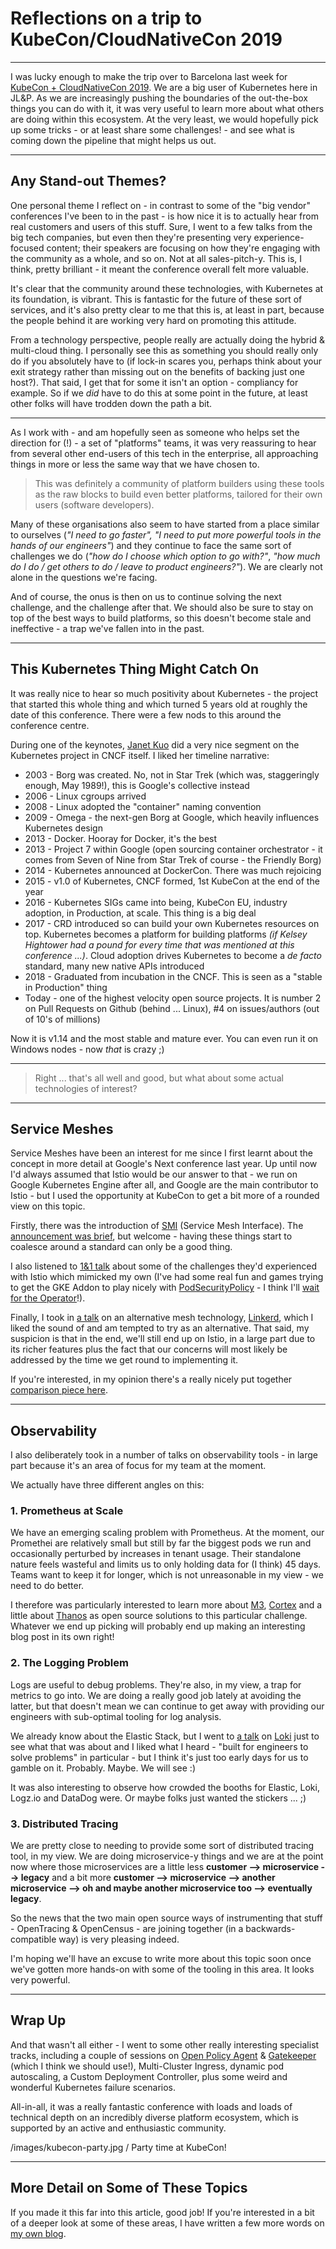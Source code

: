 # Reflections on a trip to KubeCon/CloudNativeCon 2019

<!-- Unsplash - Barcelona: https://unsplash.com/photos/f-DvU93UhTs -->

---

I was lucky enough to make the trip over to Barcelona last week for [KubeCon + CloudNativeCon 2019](https://events.linuxfoundation.org/events/kubecon-cloudnativecon-europe-2019/). We are a big user of Kubernetes here in JL&P. As we are increasingly pushing the boundaries of the out-the-box things you can do with it, it was very useful to learn more about what others are doing within this ecosystem. At the very least, we would hopefully pick up some tricks - or at least share some challenges! - and see what is coming down the pipeline that might helps us out.

---

## Any Stand-out Themes?

One personal theme I reflect on - in contrast to some of the "big vendor" conferences I've been to in the past - is how nice it is to actually hear from real customers and users of this stuff. Sure, I went to a few talks from the big tech companies, but even then they're presenting very experience-focused content; their speakers are focusing on how they're engaging with the community as a whole, and so on. Not at all sales-pitch-y. This is, I think, pretty brilliant - it meant the conference overall felt more valuable.

It's clear that the community around these technologies, with Kubernetes at its foundation, is vibrant. This is fantastic for the future of these sort of services, and it's also pretty clear to me that this is, at least in part, because the people behind it are working very hard on promoting this attitude.

From a technology perspective, people really are actually doing the hybrid & multi-cloud thing. I personally see this as something you should really only do if you absolutely have to (if lock-in scares you, perhaps think about your exit strategy rather than missing out on the benefits of backing just one host?). That said, I get that for some it isn't an option - compliancy for example. So if we *did* have to do this at some point in the future, at least other folks will have trodden down the path a bit.

<!-- /images/kubecon-expo-hall.jpg -->

---

As I work with - and am hopefully seen as someone who helps set the direction for (!) - a set of "platforms" teams, it was very reassuring to hear from several other end-users of this tech in the enterprise, all approaching things in more or less the same way that we have chosen to.

> This was definitely a community of platform builders using these tools as the raw blocks to build even better platforms, tailored for their own users (software developers).

Many of these organisations also seem to have started from a place similar to ourselves (*"I need to go faster", "I need to put more powerful tools in the hands of our engineers"*) and they continue to face the same sort of challenges we do (*"how do I choose which option to go with?"*, *"how much do I do / get others to do / leave to product engineers?"*). We are clearly not alone in the questions we're facing.

And of course, the onus is then on us to continue solving the next challenge, and the challenge after that. We should also be sure to stay on top of the best ways to build platforms, so this doesn't become stale and ineffective - a trap we've fallen into in the past.

---

## This Kubernetes Thing Might Catch On

It was really nice to hear so much positivity about Kubernetes - the project that started this whole thing and which turned 5 years old at roughly the date of this conference. There were a few nods to this around the conference centre.

<!-- /images/kubecon-donuts.jpg -->

During one of the keynotes, [Janet Kuo](https://www.youtube.com/watch?v=w62T1SN4g6Y) did a very nice segment on the Kubernetes project in CNCF itself. I liked her timeline narrative:

- 2003 - Borg was created. No, not in Star Trek (which was, staggeringly enough, May 1989!), this is Google's collective instead
- 2006 - Linux cgroups arrived
- 2008 - Linux adopted the "container" naming convention
- 2009 - Omega - the next-gen Borg at Google, which heavily influences Kubernetes design
- 2013 - Docker. Hooray for Docker, it's the best
- 2013 - Project 7 within Google (open sourcing container orchestrator - it comes from Seven of Nine from Star Trek of course - the Friendly Borg)
- 2014 - Kubernetes announced at DockerCon. There was much rejoicing
- 2015 - v1.0 of Kubernetes, CNCF formed, 1st KubeCon at the end of the year
- 2016 - Kubernetes SIGs came into being, KubeCon EU, industry adoption, in Production, at scale. This thing is a big deal
- 2017 - CRD introduced so can build your own Kubernetes resources on top. Kubernetes becomes a platform for building platforms *(if Kelsey Hightower had a pound for every time that was mentioned at this conference ...)*. Cloud adoption drives Kubernetes to become a *de facto* standard, many new native APIs introduced
- 2018 - Graduated from incubation in the CNCF. This is seen as a "stable in Production" thing
- Today - one of the highest velocity open source projects. It is number 2 on Pull Requests on Github (behind ... Linux), #4 on issues/authors (out of 10's of millions)

Now it is v1.14 and the most stable and mature ever. You can even run it on Windows nodes - now *that* is crazy ;)

<!-- /images/kubecon-books.jpg | It was also great to be reminded of the Kubernetes Comic Books - I didn't realise there were two of them! -->

---

> Right ... that's all well and good, but what about some actual technologies of interest?

---

## Service Meshes

Service Meshes have been an interest for me since I first learnt about the concept in more detail at Google's Next conference last year. Up until now I'd always assumed that Istio would be our answer to that - we run on Google Kubernetes Engine after all, and Google are the main contributor to Istio - but I used the opportunity at KubeCon to get a bit more of a rounded view on this topic.

<!-- /images/kubecon-still-want-to-try.jpg | https://makeameme.org/meme/still-want-to-5b73f1 -->

Firstly, there was the introduction of [SMI](https://smi-spec.io/) (Service Mesh Interface). The [announcement was brief](https://www.youtube.com/watch?v=gDLD8gyd7J8), but welcome - having these things start to coalesce around a standard can only be a good thing.

I also listened to [1&1 talk](https://www.youtube.com/watch?v=vQ2IktsMlgQ) about some of the challenges they'd experienced with Istio which mimicked my own (I've had some real fun and games trying to get the GKE Addon to play nicely with [PodSecurityPolicy](https://kubernetes.io/docs/concepts/policy/pod-security-policy/) - I think I'll [wait for the Operator](https://discuss.istio.io/t/istio-operator-plans-for-1-2/2227)!).

Finally, I took in [a talk](https://www.youtube.com/watch?v=E-zuggDfv0A) on an alternative mesh technology, [Linkerd](https://linkerd.io), which I liked the sound of and am tempted to try as an alternative. That said, my suspicion is that in the end, we'll still end up on Istio, in a large part due to its richer features plus the fact that our concerns will most likely be addressed by the time we get round to implementing it.

If you're interested, in my opinion there's a really nicely put together [comparison piece here](https://itnext.io/linkerd-or-istio-2e3ce781fa3a).

---

## Observability

I also deliberately took in a number of talks on observability tools - in large part because it's an area of focus for my team at the moment.

<!-- https://unsplash.com/photos/kSLNVacFehs -->

We actually have three different angles on this:

### 1. Prometheus at Scale

We have an emerging scaling problem with Prometheus. At the moment, our Promethei are relatively small but still by far the biggest pods we run and occasionally perturbed by increases in tenant usage. Their standalone nature feels wasteful and limits us to only holding data for (I think) 45 days. Teams want to keep it for longer, which is not unreasonable in my view - we need to do better.

I therefore was particularly interested to learn more about [M3](https://eng.uber.com/m3/), [Cortex](https://medium.com/weaveworks/what-is-cortex-2c30bcbd247d) and a little about [Thanos](https://improbable.io/blog/thanos-prometheus-at-scale) as open source solutions to this particular challenge. Whatever we end up picking will probably end up making an interesting blog post in its own right!

### 2. The Logging Problem

Logs are useful to debug problems. They're also, in my view, a trap for metrics to go into. We are doing a really good job lately at avoiding the latter, but that doesn't mean we can continue to get away with providing our engineers with sub-optimal tooling for log analysis.

We already know about the Elastic Stack, but I went to [a talk](https://www.youtube.com/watch?v=CQiawXlgabQ) on [Loki](https://grafana.com/loki) just to see what that was about and I liked what I heard - "built for engineers to solve problems" in particular - but I think it's just too early days for us to gamble on it. Probably. Maybe. We will see :)

It was also interesting to observe how crowded the booths for Elastic, Loki, Logz.io and DataDog were. Or maybe folks just wanted the stickers ... ;)

### 3. Distributed Tracing

We are pretty close to needing to provide some sort of distributed tracing tool, in my view. We are doing microservice-y things and we are at the point now where those microservices are a little less **customer --> microservice --> legacy** and a bit more **customer --> microservice --> another microservice --> oh and maybe another microservice too --> eventually legacy**.

So the news that the two main open source ways of instrumenting that stuff - OpenTracing & OpenCensus - are joining together (in a backwards-compatible way) is very pleasing indeed.

I'm hoping we'll have an excuse to write more about this topic soon once we've gotten more hands-on with some of the tooling in this area. It looks very powerful.

<!-- /images/off-and-on-again.jpg -->

---

## Wrap Up

And that wasn't all either - I went to some other really interesting specialist tracks, including a couple of sessions on [Open Policy Agent](https://www.openpolicyagent.org/) & [Gatekeeper](https://github.com/open-policy-agent/gatekeeper) (which I think we should use!), Multi-Cluster Ingress, dynamic pod autoscaling, a Custom Deployment Controller, plus some weird and wonderful Kubernetes failure scenarios.

All-in-all, it was a really fantastic conference with loads and loads of technical depth on an incredibly diverse platform ecosystem, which is supported by an active and enthusiastic community.

/images/kubecon-party.jpg / Party time at KubeCon!

---

## More Detail on Some of These Topics

If you made it this far into this article, good job! If you're interested in a bit of a deeper look at some of these areas, I have written a few more words on [my own blog](https://mosstech.io/categories/kubecon/).
